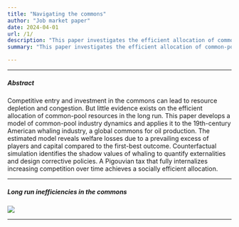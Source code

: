 ```yaml
---
title: "Navigating the commons"
author: "Job market paper"
date: 2024-04-01
url: /1/
description: "This paper investigates the efficient allocation of common-pool resources over the long run. It develops a model of industry dynamics in the commons and applies it to the largest common-pool industry in history—American whaling."
summary: "This paper investigates the efficient allocation of common-pool resources over the long run. It develops a model of industry dynamics in the commons and applies it to the largest common-pool industry in history—American whaling."

---
```


---

##### Abstract

Competitive entry and investment in the commons can lead to resource depletion and congestion. But little evidence exists on the efficient allocation of common-pool resources in the long run. This paper develops a model of common-pool industry dynamics and applies it to the 19th-century American whaling industry, a global commons for oil production. The estimated model reveals welfare losses due to a prevailing excess of players and capital compared to the first-best outcome. Counterfactual simulation identifies the shadow values of whaling to quantify externalities and design corrective policies. A Pigouvian tax that fully internalizes increasing competition over time achieves a socially efficient allocation.

---

##### Long run inefficiencies in the commons

![](/navigating-the-common-fig1.png)

---
